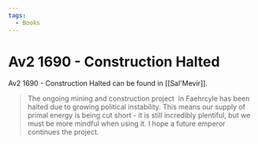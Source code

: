```yaml
---
tags:
  - Books
---
```


# Av2 1690 - Construction Halted

Av2 1690 - Construction Halted can be found in [[Sal'Mevir]].

> The ongoing mining and construction project  in Faehrcyle has been halted due to growing political instability. This means our supply of primal energy is being cut short - it is still incredibly plentiful, but we must be more mindful when using it. I hope a future emperor continues the project.

